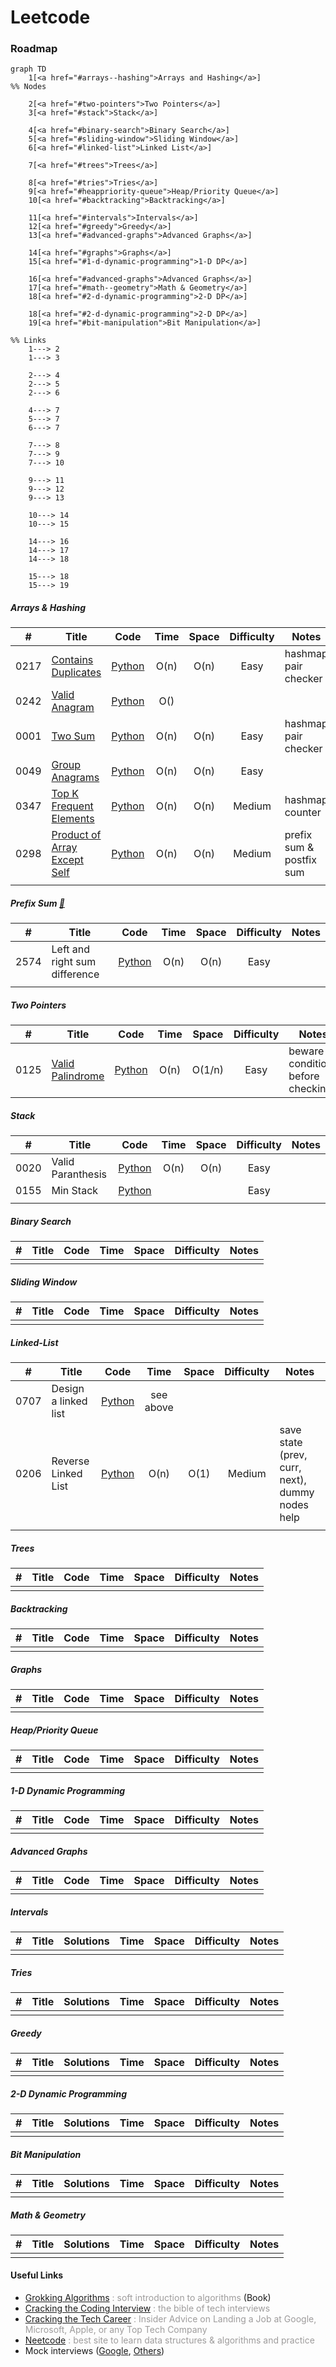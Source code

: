 # Leetcode

### Roadmap

```mermaid
graph TD
    1[<a href="#arrays--hashing">Arrays and Hashing</a>]
%% Nodes

    2[<a href="#two-pointers">Two Pointers</a>]
    3[<a href="#stack">Stack</a>]

    4[<a href="#binary-search">Binary Search</a>]
    5[<a href="#sliding-window">Sliding Window</a>]
    6[<a href="#linked-list">Linked List</a>]

    7[<a href="#trees">Trees</a>]
    
    8[<a href="#tries">Tries</a>]
    9[<a href="#heappriority-queue">Heap/Priority Queue</a>]
    10[<a href="#backtracking">Backtracking</a>]

    11[<a href="#intervals">Intervals</a>]
    12[<a href="#greedy">Greedy</a>]
    13[<a href="#advanced-graphs">Advanced Graphs</a>]

    14[<a href="#graphs">Graphs</a>]
    15[<a href="#1-d-dynamic-programming">1-D DP</a>]

    16[<a href="#advanced-graphs">Advanced Graphs</a>]
    17[<a href="#math--geometry">Math & Geometry</a>]
    18[<a href="#2-d-dynamic-programming">2-D DP</a>]

    18[<a href="#2-d-dynamic-programming">2-D DP</a>]
    19[<a href="#bit-manipulation">Bit Manipulation</a>]

%% Links
    1---> 2
    1---> 3

    2---> 4
    2---> 5
    2---> 6

    4---> 7
    5---> 7
    6---> 7

    7---> 8
    7---> 9
    7---> 10

    9---> 11
    9---> 12
    9---> 13

    10---> 14
    10---> 15

    14---> 16
    14---> 17
    14---> 18

    15---> 18
    15---> 19
```

##### Arrays & Hashing
|#|Title|Code|Time|Space|Difficulty|Notes|
|:-:|-|:-:|:-:|:--:|:--:|--|
|0217|[Contains Duplicates](https://leetcode.com/problems/contains-duplicate/description/)|[Python](./src/python/0217-contains-duplicates.py)|O(n)|O(n)|Easy|hashmap pair checker|
|0242|[Valid Anagram](https://leetcode.com/problems/valid-anagram/description/)|[Python](./src/python/0242-valid-anagram.ipynb)|O()||||
|0001|[Two Sum](https://leetcode.com/problems/two-sum/description/)|[Python](./src/python/0001-two-sum.py)|O(n)|O(n)|Easy|hashmap pair checker|
|0049|[Group Anagrams](https://leetcode.com/problems/group-anagrams/description/)|[Python](./src/python/0049-group-anagrams.py)|O(n)|O(n)|Easy||
|0347|[Top K Frequent Elements](https://leetcode.com/problems/top-k-frequent-elements/description/)|[Python](./src/python/0347-top-k-frequent-elements.ipynb)|O(n)|O(n)|Medium|hashmap counter|
|0298|[Product of Array Except Self](https://leetcode.com/problems/product-of-array-except-self/description/)|[Python](./src/python/0298-product-of-array-except-self.ipynb)|O(n)|O(n)|Medium|prefix sum & postfix sum|
||||||||

##### Prefix Sum [🔗](https://leetcode.com/tag/prefix-sum/)
|#|Title|Code|Time|Space|Difficulty|Notes|
|:-:|-|:-:|:-:|:--:|:--:|--|
|2574|Left and right sum difference|[Python](./src/python/2574-left-and-right-sum-difference.py)|O(n)|O(n)|Easy||
||||||||

##### Two Pointers
|#|Title|Code|Time|Space|Difficulty|Notes|
|:-:|-|:-:|:-:|:--:|:--:|--|
|0125|[Valid Palindrome](https://leetcode.com/problems/valid-palindrome/description/)|[Python](./src/python/0125-valid-palindrome.ipynb)|O(n)|O(1/n)|Easy|beware conditions before checking|

##### Stack
|#|Title|Code|Time|Space|Difficulty|Notes|
|:-:|-|:-:|:-:|:--:|:--:|--|
|0020|Valid Paranthesis|[Python](./src/python/0020-valid-paranthesis.py)|O(n)|O(n)|Easy||
|0155|Min Stack|[Python](./src/python/0155-min-stack.py)|||Easy||
||||||||

##### Binary Search
|#|Title|Code|Time|Space|Difficulty|Notes|
|:-:|-|:-:|:-:|:--:|:--:|--|
||||||||

##### Sliding Window
|#|Title|Code|Time|Space|Difficulty|Notes|
|:-:|-|:-:|:-:|:--:|:--:|--|
||||||||

##### Linked-List
|#|Title|Code|Time|Space|Difficulty|Notes|
|:-:|-|:-:|:-:|:--:|:--:|--|
|0707|Design a linked list|[Python](./src/python/0707-design-linked-list.py)|see above||||
|0206|Reverse Linked List|[Python](./src/python/0206-reverse-linked-list.py)|O(n)|O(1)|Medium|save state (prev, curr, next), dummy nodes help|
||||||||

##### Trees
|#|Title|Code|Time|Space|Difficulty|Notes|
|:-:|-|:-:|:-:|:--:|:--:|--|
||||||||

##### Backtracking
|#|Title|Code|Time|Space|Difficulty|Notes|
|:-:|-|:-:|:-:|:--:|:--:|--|
||||||||

##### Graphs
|#|Title|Code|Time|Space|Difficulty|Notes|
|:-:|-|:-:|:-:|:--:|:--:|--|
||||||||

##### Heap/Priority Queue
|#|Title|Code|Time|Space|Difficulty|Notes|
|:-:|-|:-:|:-:|:--:|:--:|--|
||||||||

##### 1-D Dynamic Programming
|#|Title|Code|Time|Space|Difficulty|Notes|
|:-:|-|:-:|:-:|:--:|:--:|--|
||||||||

##### Advanced Graphs
|#|Title|Code|Time|Space|Difficulty|Notes|
|:-:|-|:-:|:-:|:--:|:--:|--|
||||||||

##### Intervals
|#|Title|Solutions|Time|Space|Difficulty|Notes|
|:-:|-|:-:|:-:|:--:|:--:|--|
||||||||

##### Tries
|#|Title|Solutions|Time|Space|Difficulty|Notes|
|:-:|-|:-:|:-:|:--:|:--:|--|
||||||||

##### Greedy
|#|Title|Solutions|Time|Space|Difficulty|Notes|
|:-:|-|:-:|:-:|:--:|:--:|--|
||||||||

##### 2-D Dynamic Programming
|#|Title|Solutions|Time|Space|Difficulty|Notes|
|:-:|-|:-:|:-:|:--:|:--:|--|
||||||||

##### Bit Manipulation
|#|Title|Solutions|Time|Space|Difficulty|Notes|
|:-:|-|:-:|:-:|:--:|:--:|--|
||||||||

##### Math & Geometry
|#|Title|Solutions|Time|Space|Difficulty|Notes|
|:-:|-|:-:|:-:|:--:|:--:|--|
||||||||

#### Useful Links

- [Grokking Algorithms](https://www.amazon.com.be/-/en/Aditya-Bhargava/dp/1617292230/ref=asc_df_1617292230/)<span style="color:#9e9c9c;"> : soft introduction to algorithms</span> (Book)
- [Cracking the Coding Interview](https://www.amazon.com.be/-/en/Gayle-Laakmann-McDowell/dp/0984782850)<span style="color:#9e9c9c;"> : the bible of tech interviews</span>
- [Cracking the Tech Career](https://www.amazon.com/Cracking-Tech-Career-Insider-Microsoft-ebook/dp/B00MFPZ9X6)<span style="color:#9e9c9c;"> : Insider Advice on Landing a Job at Google, Microsoft, Apple, or any Top Tech Company</span>
- [Neetcode](https://neetcode.io/)<span style="color:#9e9c9c;"> : best site to learn data structures & algorithms and practice</span>
- Mock interviews ([Google](https://youtu.be/XKu_SEDAykw?si=1i-hftxzXND6-e9h), [Others](https://www.youtube.com/@interviewingio/videos))
